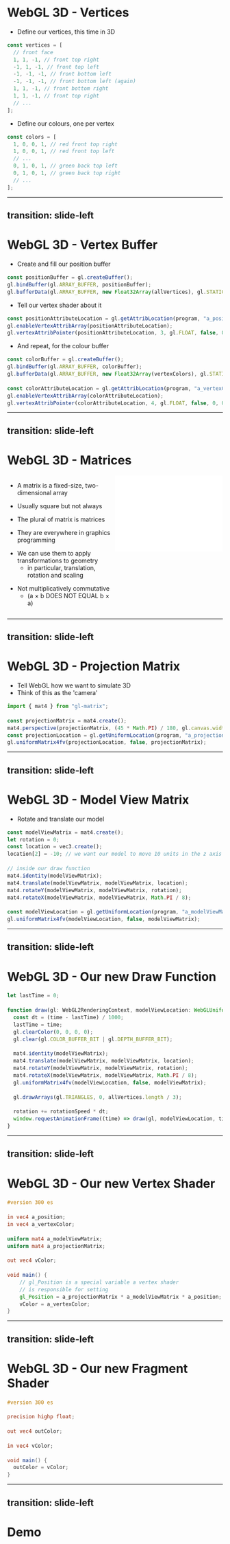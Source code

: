 # WebGL 3D - Vertices

- Define our vertices, this time in 3D
```ts
const vertices = [
  // front face
  1, 1, -1, // front top right
  -1, 1, -1, // front top left
  -1, -1, -1, // front bottom left
  -1, -1, -1, // front bottom left (again)
  1, 1, -1, // front bottom right
  1, 1, -1, // front top right
  // ...
];
```

- Define our colours, one per vertex
```ts
const colors = [
  1, 0, 0, 1, // red front top right
  1, 0, 0, 1, // red front top left
  // ...
  0, 1, 0, 1, // green back top left
  0, 1, 0, 1, // green back top right
  // ...
];
```

<!-- 
Another gotcha here. When you define 3D triangles, they have a facing direction, based on the order
in which you define the vertices.
If you define them in counter-clockwise order, they are facing you.
-->

---
transition: slide-left
---

# WebGL 3D - Vertex Buffer

- Create and fill our position buffer
```ts
const positionBuffer = gl.createBuffer();
gl.bindBuffer(gl.ARRAY_BUFFER, positionBuffer);
gl.bufferData(gl.ARRAY_BUFFER, new Float32Array(allVertices), gl.STATIC_DRAW);
```

- Tell our vertex shader about it
```ts
const positionAttributeLocation = gl.getAttribLocation(program, "a_position");
gl.enableVertexAttribArray(positionAttributeLocation);
gl.vertexAttribPointer(positionAttributeLocation, 3, gl.FLOAT, false, 0, 0);
```

- And repeat, for the colour buffer
```ts
const colorBuffer = gl.createBuffer();
gl.bindBuffer(gl.ARRAY_BUFFER, colorBuffer);
gl.bufferData(gl.ARRAY_BUFFER, new Float32Array(vertexColors), gl.STATIC_DRAW);

const colorAttributeLocation = gl.getAttribLocation(program, "a_vertexColor");
gl.enableVertexAttribArray(colorAttributeLocation);
gl.vertexAttribPointer(colorAttributeLocation, 4, gl.FLOAT, false, 0, 0);
```

---
transition: slide-left
---

# WebGL 3D - Matrices

<div style="display: grid; grid-template-columns: 1fr 1fr;">
<div>

- A matrix is a fixed-size, two-dimensional array
<v-click>

- Usually square but not always
</v-click>
<v-click>

- The plural of matrix is matrices
</v-click>
<v-click>

- They are everywhere in graphics programming
</v-click>
<v-click>

- We can use them to apply transformations to geometry
  - in particular, translation, rotation and scaling
</v-click>
<v-click>

- Not multiplicatively commutative 
  - (a &times; b DOES NOT EQUAL b &times; a) 
</v-click>
</div>
  <img src="/images/matrix.svg" style="width: 100%;">
</div>


---
transition: slide-left
---

# WebGL 3D - Projection Matrix

- Tell WebGL how we want to simulate 3D
- Think of this as the 'camera'

```ts
import { mat4 } from "gl-matrix";

const projectionMatrix = mat4.create();
mat4.perspective(projectionMatrix, (45 * Math.PI) / 180, gl.canvas.width / gl.canvas.height, 0.1, 100.0);
const projectionLocation = gl.getUniformLocation(program, "a_projectionMatrix");
gl.uniformMatrix4fv(projectionLocation, false, projectionMatrix);
```

<!-- 
Now we have to project a 3D scene onto a 2D canvas. There are a few ways to do this, so we need to be explicit. 
Orthographic is an option, but most of the time we'll want a perspective projection.

We refer to a uniform here for the first time. A uniform is a variable in a shader which is the same for all instances, like a global.
We don't have one camera per vertex - there's only one camera in the whole scene. So, we use a uniform to tell the shader about the camera.
-->

---
transition: slide-left
---

# WebGL 3D - Model View Matrix

- Rotate and translate our model 
```ts
const modelViewMatrix = mat4.create();
let rotation = 0;
const location = vec3.create();
location[2] = -10; // we want our model to move 10 units in the z axis

// inside our draw function
mat4.identity(modelViewMatrix);
mat4.translate(modelViewMatrix, modelViewMatrix, location);
mat4.rotateY(modelViewMatrix, modelViewMatrix, rotation);
mat4.rotateX(modelViewMatrix, modelViewMatrix, Math.PI / 8);

const modelViewLocation = gl.getUniformLocation(program, "a_modelViewMatrix");
gl.uniformMatrix4fv(modelViewLocation, false, modelViewMatrix);
```


---
transition: slide-left
---

# WebGL 3D - Our new Draw Function

```ts
let lastTime = 0;

function draw(gl: WebGL2RenderingContext, modelViewLocation: WebGLUniformLocation, time: number) {
  const dt = (time - lastTime) / 1000;
  lastTime = time;
  gl.clearColor(0, 0, 0, 0);
  gl.clear(gl.COLOR_BUFFER_BIT | gl.DEPTH_BUFFER_BIT);

  mat4.identity(modelViewMatrix);
  mat4.translate(modelViewMatrix, modelViewMatrix, location);
  mat4.rotateY(modelViewMatrix, modelViewMatrix, rotation);
  mat4.rotateX(modelViewMatrix, modelViewMatrix, Math.PI / 8);
  gl.uniformMatrix4fv(modelViewLocation, false, modelViewMatrix);

  gl.drawArrays(gl.TRIANGLES, 0, allVertices.length / 3);

  rotation += rotationSpeed * dt;
  window.requestAnimationFrame((time) => draw(gl, modelViewLocation, time));
}
```

<!-- Talk about delta time -->

---
transition: slide-left
---

# WebGL 3D - Our new Vertex Shader

```glsl
#version 300 es

in vec4 a_position;
in vec4 a_vertexColor;

uniform mat4 a_modelViewMatrix;
uniform mat4 a_projectionMatrix;

out vec4 vColor;

void main() {
	// gl_Position is a special variable a vertex shader
	// is responsible for setting
	gl_Position = a_projectionMatrix * a_modelViewMatrix * a_position;
	vColor = a_vertexColor;
}
```

---
transition: slide-left
---

# WebGL 3D - Our new Fragment Shader

```glsl
#version 300 es

precision highp float;

out vec4 outColor;

in vec4 vColor;

void main() {
  outColor = vColor;
}
```

---
transition: slide-left
---

# Demo